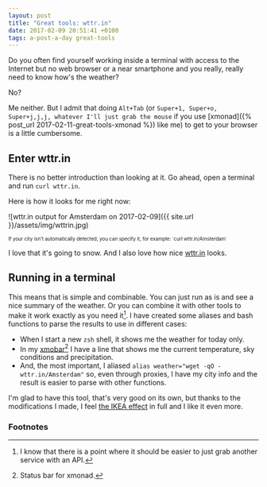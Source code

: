```yaml
---
layout: post
title: "Great tools: wttr.in"
date: 2017-02-09 20:51:41 +0100
tags: a-post-a-day great-tools
---
```


Do you often find yourself working inside a terminal with access to the Internet but no web browser or a near smartphone and you really, really need to know how's the weather?

No?

Me neither. But I admit that doing `Alt+Tab` (or `Super+1, Super+o, Super+j,j,j, whatever I'll just grab the mouse` if you use [xmonad]({% post_url 2017-02-11-great-tools-xmonad %}) like me) to get to your browser is a little cumbersome.

## Enter wttr.in

There is no better introduction than looking at it. Go ahead, open a terminal and run `curl wttr.in`.

Here is how it looks for me right now:

![wttr.in output for Amsterdam on 2017-02-09]({{ site.url }}/assets/img/wttrin.jpg)

<sub><sup>If your city isn't automatically detected, you can specify it, for example: \`curl wttr.in/Amsterdam\`</sup></sub>

I love that it's going to snow. And I also love how nice [wttr.in](http://wttr.in) looks.

## Running in a terminal

This means that is simple and combinable. You can just run as is and see a nice summary of the weather. Or you can combine it with other tools to make it work exactly as you need it[^1]. I have created some aliases and bash functions to parse the results to use in different cases:

- When I start a new `zsh` shell, it shows me the weather for today only.
- In my [xmobar](http://projects.haskell.org/xmobar/)[^2] I have a line that shows me the current temperature, sky conditions and precipitation.
- And, the most important, I aliased `alias weather="wget -qO - wttr.in/Amsterdam"` so, even through proxies, I have my city info and the result is easier to parse with other functions.

I'm glad to have this tool, that's very good on its own, but thanks to the modifications I made, I feel [the IKEA effect](https://en.wikipedia.org/wiki/IKEA_effect) in full and I like it even more.

### Footnotes

[^1]: I know that there is a point where it should be easier to just grab another service with an API.
[^2]: Status bar for xmonad.
